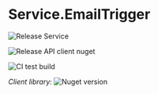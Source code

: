 # Service.EmailTrigger

![Release Service](https://github.com/MyJetWallet/Service.EmailTrigger/workflows/Release%20Service/badge.svg)

![Release API client nuget](https://github.com/MyJetWallet/Service.EmailTrigger/workflows/Release%20API%20client%20nuget/badge.svg)

![CI test build](https://github.com/MyJetWallet/Service.EmailTrigger/workflows/CI%20test%20build/badge.svg)

*Client library:* ![Nuget version](https://img.shields.io/nuget/v/MyJetWallet.Service.EmailTrigger.Client?label=MyJetWallet.Service.EmailTrigger.Client&style=social)

